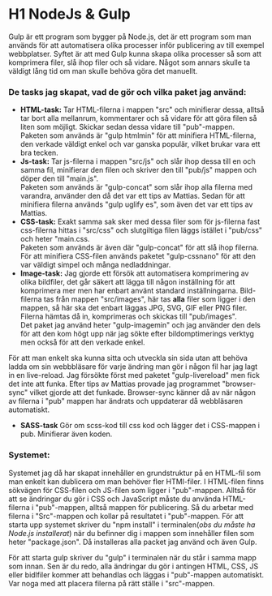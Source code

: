 # H1 NodeJs & Gulp

Gulp är ett program som bygger på Node.js, det är ett program som man används för att automatisera olika processer inför publicering av till exempel webbplatser.
Syftet är att med Gulp kunna skapa olika processer så som att komprimera filer, slå ihop filer och så vidare. Något som annars skulle ta väldigt
lång tid om man skulle behöva göra det manuellt.

### De tasks jag skapat, vad de gör och vilka paket jag använd:
* **HTML-task:**
Tar HTML-filerna i mappen "src" och minifierar dessa, alltså tar bort alla mellanrum, kommentarer och så vidare för att göra filen så liten som möjligt. Skickar sedan dessa vidare till "pub"-mappen.  
Paketen som används är "gulp htmlmin" för att minifiera HTML-filerna, den verkade väldigt enkel och var ganska populär, vilket brukar vara ett bra tecken.
* **Js-task:**
Tar js-filerna i mappen "src/js" och slår ihop dessa till en och samma fil, minifierar den filen och skriver den till "pub/js" mappen och döper den till "main.js".  
Paketen som används är "gulp-concat" som slår ihop alla filerna med varandra, använder den då det var ett tips av Mattias. Sedan för att minifiera filerna används "gulp uglify es", som även det var ett tips av Mattias.
* **CSS-task:**
Exakt samma sak sker med dessa filer som för js-filerna fast css-filerna hittas i "src/css" och slutgiltiga filen läggs istället i "pub/css" och heter "main.css.  
Paketen som används är även där "gulp-concat" för att slå ihop filerna. För att minifiera CSS-filen används paketet "gulp-cssnano" för att den var väldigt simpel och många nedladdningar.
* **Image-task:**
Jag gjorde ett försök att automatisera komprimering av olika bildfiler, det går säkert att lägga till någon inställning för att komprimera mer men har enbart använt standard inställningarna. Bild-filerna tas från mappen "src/images", här tas **alla** filer som ligger i den mappen, så här ska det enbart läggas JPG, SVG, GIF eller PNG filer.
Filerna hämtas då in, komprimeras och skickas till "pub/images".  
Det paket jag använd heter "gulp-imagemin" och jag använder den dels för att den kom högt upp när jag sökte efter bildomptimerings verktyg men också för att den verkade enkel.

För att man enkelt ska kunna sitta och utveckla sin sida utan att behöva ladda om sin webbbläsare för varje ändring man gör i någon fil har jag lagt in en live-reload. Jag försökte först med paketet "gulp-livereload" men fick det inte att funka. Efter tips av Mattias provade jag programmet "browser-sync" vilket gjorde att det funkade. 
Browser-sync känner då av när någon av filerna i "pub" mappen har ändrats och uppdaterar då webbläsaren automatiskt.
* **SASS-task**
Gör om scss-kod till css kod och lägger det i CSS-mappen i pub. Minifierar även koden. 
### Systemet:
Systemet jag då har skapat innehåller en grundstruktur på en HTML-fil som man enkelt kan dublicera om man behöver fler HTMl-filer. I HTML-filen finns sökvägen för CSS-filen och JS-filen som ligger i "pub"-mappen.
Alltså för att se ändringar du gör i CSS och JavaScript måste du använda HTML-filerna i "pub"-mappen, alltså mappen för publicering. Så du arbetar med filerna i "Src"-mappen och kollar på resultatet i "pub"-mappen.
För att starta upp systemet skriver du "npm install" i terminalen(_obs du måste ha Node.js installerat_) när du befinner dig i mappen som innehåller filen som heter "package.json". Då installeras alla packet jag använd och även Gulp.

För att starta gulp skriver du "gulp" i terminalen när du står i samma mapp som innan. Sen är du redo, alla ändringar du gör i antingen HTML, CSS, JS eller bidlfiler kommer att behandlas och läggas i "pub"-mappen automatiskt. Var noga med att placera filerna på rätt ställe i "src"-mappen.
